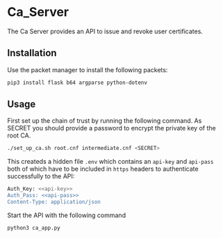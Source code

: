 # Ca_Server
The Ca Server provides an API to issue and revoke user certificates.

## Installation
Use the packet manager to install the following packets:

```bash
pip3 install flask b64 argparse python-dotenv
```
## Usage
First set up the chain of trust by running the following command. As SECRET you should provide a password to encrypt the private key of the root CA.

```bash
./set_up_ca.sh root.cnf intermediate.cnf <SECRET>
```

This createds a hidden file $\texttt{.env}$ which contains an $\texttt{api-key}$ and $\texttt{api-pass}$ both of which have to be included in $\texttt{https}$ headers to authenticate successfully to the API:

```bash
Auth_Key: <<api-key>>
Auth_Pass: <<api-pass>>
Content-Type: application/json
```


Start the API with the following command

```bash
python3 ca_app.py
```
